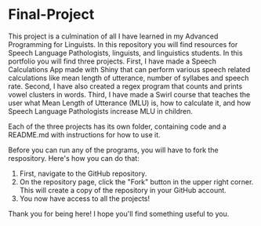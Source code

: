# Final-Project
This project is a culmination of all I have learned in my Advanced Programming for Linguists. In this repository you will find resources for Speech Language Pathologists, linguists, and linguistics students. In this portfolio you will find three projects. First, I have made a Speech Calculations App made with Shiny that can perform various speech related calculations like mean length of utterance, number of syllabes and speech rate. Second, I have also created a regex program that counts and prints vowel clusters in words. Third, I have made a Swirl course that teaches the user what Mean Length of Utterance (MLU) is, how to calculate it, and how Speech Language Pathologists increase MLU in children.

Each of the three projects has its own folder, containing code and a README.md with instructions for how to use it.

Before you can run any of the programs, you will have to fork the respository. Here's how you can do that:
1. First, navigate to the GitHub repository. 
2. On the repository page, click the "Fork" button in the upper right corner. This will create a copy of the repository in your GitHub account. 
3. You now have access to all the projects!

Thank you for being here! I hope you'll find something useful to you.
